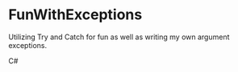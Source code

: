 # FunWithExceptions

Utilizing Try and Catch for fun as well as writing my own argument exceptions.

C#
